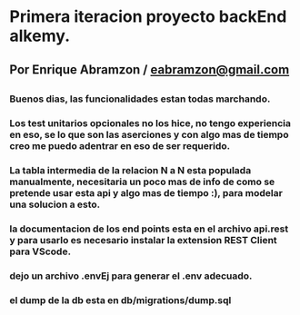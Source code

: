 #  Primera iteracion proyecto backEnd alkemy.
##
##  Por Enrique Abramzon / eabramzon@gmail.com
##
### Buenos dias, las funcionalidades estan todas marchando.
### Los test unitarios opcionales no los hice, no tengo experiencia en eso, se lo que son las aserciones y con algo mas de tiempo creo me puedo adentrar en eso de ser requerido.
### La tabla intermedia de la relacion N a N esta populada manualmente, necesitaria un poco mas de info de como se pretende usar esta api y algo mas de tiempo :), para modelar una solucion a esto.
### la documentacion de los end points esta en el archivo api.rest y para usarlo es necesario instalar la extension REST Client para VScode.
### dejo un archivo .envEj para generar el .env adecuado.
### el dump de la db esta en db/migrations/dump.sql
